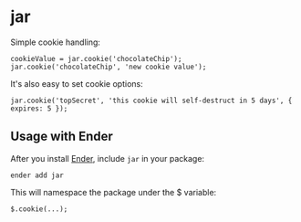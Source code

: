 jar
===

Simple cookie handling:

    cookieValue = jar.cookie('chocolateChip');
    jar.cookie('chocolateChip', 'new cookie value');

It's also easy to set cookie options:

    jar.cookie('topSecret', 'this cookie will self-destruct in 5 days', { expires: 5 });
    
Usage with Ender
----------------
After you install [Ender](http://ender.no.de), include `jar` in your package:

    ender add jar

This will namespace the package under the $ variable:

    $.cookie(...);
